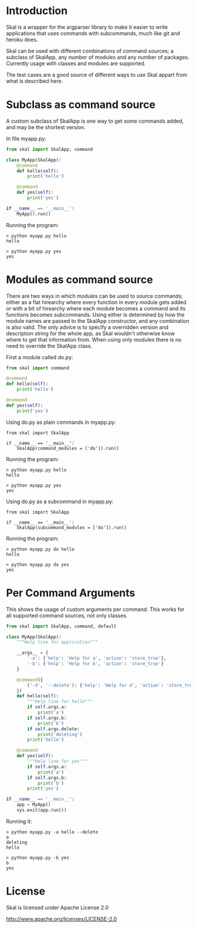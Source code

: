 Introduction
============
Skal is a wrapper for the argparser library to make it easier to write
applications that uses commands with subcommands, much like git and
heroku does.

Skal can be used with different combinations of command sources; a subclass of
SkalApp, any number of modules and any number of packages. Currently usage with
classes and modules are supported.

The test cases are a good source of different ways to use Skal appart
from what is described here.

Subclass as command source
==========================
A custom subclass of SkalApp is one way to get some commands added, and
may be the shortest version.

In file myapp.py:
```python
from skal import SkalApp, command

class MyApp(SkalApp):
    @command
    def hello(self):
        print('hello')

    @command
    def yes(self):
        print('yes')

if __name__ == '__main__':
    MyApp().run()
```

Running the program:
```
> python myapp.py hello
hello

> python myapp.py yes
yes
```

Modules as command source
=========================
There are two ways in which modules can be used to source commands;
either as a flat hirearchy where every function in every module gets
added or with a bit of hirearchy where each module becomes a command and
its functions becomes subcommands. Using either is determined by how the
module names are passed to the SkalApp constructor, and any combination
is also valid. The only advice is to specify a overridden version and
description string for the whole app, as Skal wouldn't otherwise know
where to get that information from. When using only modules there is no
need to override the SkalApp class.

First a module called do.py:
```python
from skal import command

@command
def hello(self):
    print('hello')

@command
def yes(self):
    print('yes')
```

Using do.py as plain commands in myapp.py:
```
from skal import SkalApp

if __name__ == '__main__':
    SkalApp(command_modules = ['do']).run()
```

Running the program:
```
> python myapp.py hello
hello

> python myapp.py yes
yes
```

Using do.py as a subcommand in myapp.py:
```
from skal import SkalApp

if __name__ == '__main__':
    SkalApp(subcommand_modules = ['do']).run()
```

Running the program:
```
> python myapp.py do hello
hello

> python myapp.py do yes
yes
```

Per Command Arguments
======================
This shows the usage of custom arguments per command. This works for all
supported command sources, not only classes.
```python
from skal import SkalApp, command, default

class MyApp(SkalApp):
    """Help line for application"""

    __args__ = {
        '-a': {'help': 'Help for a', 'action': 'store_true'},
        '-b': {'help': 'Help for b', 'action': 'store_true'}
    }

    @command({
        ('-d', '--delete'): {'help': 'Help for d', 'action': 'store_true'}
    })
    def hello(self):
        """Help line for hello"""
        if self.args.a:
            print('a')
        if self.args.b:
            print('b')
        if self.args.delete:
            print('deleting')
        print('hello')

    @command
    def yes(self):
        """Help line for yes"""
        if self.args.a:
            print('a')
        if self.args.b:
            print('b')
        print('yes')

if __name__ == '__main__':
    app = MyApp()
    sys.exit(app.run())
```

Running it:
```
> python myapp.py -a hello --delete
a
deleting
hello

> python myapp.py -b yes
b
yes
```

License
=======
Skal is licensed under Apache License 2.0

http://www.apache.org/licenses/LICENSE-2.0

